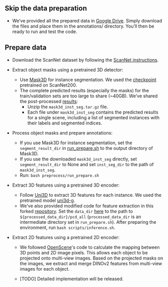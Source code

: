 ## Skip the data preparation

- We’ve provided all the prepared data in [Google Drive](https://drive.google.com/drive/folders/1iwVFUkvveehvwGcAnJK3EwLxBt5ggR2c?usp=sharing). Simply download the files and place them in the annotations/ directory. You’ll then be ready to run and test the code.

## Prepare data

- Download the ScanNet dataset by following the [ScanNet instructions](https://github.com/ScanNet/ScanNet).

- Extract object masks using a pretrained 3D detector:
    - Use [Mask3D](https://github.com/JonasSchult/Mask3D) for instance segmentation. We used the [checkpoint](https://omnomnom.vision.rwth-aachen.de/data/mask3d/checkpoints/scannet200/scannet200_val.ckpt) pretrained on ScanNet200.
    - The complete predicted results (especially the masks) for the train/validation sets are too large to share (~40GB). We’ve shared the post-processed [results](https://drive.google.com/file/d/1jwQYJvkWwRmawZvNOSy6U0lnqnEiasNX/view?usp=sharing):
        - Unzip the `mask3d_inst_seg.tar.gz` file.
        - Each file under `mask3d_inst_seg` contains the predicted results for a single scene, including a list of segmented instances with their labels and segmented indices.

- Process object masks and prepare annotations:
    - If you use Mask3D for instance segmentation, set the `segment_result_dir` in [run_prepare.sh](run_prepare.sh) to the output directory of Mask3D.
    - If you use the downloaded `mask3d_inst_seg` directly, set `segment_result_dir` to None and set `inst_seg_dir` to the path of `mask3d_inst_seg`.
    - Run: `bash preprocess/run_prepare.sh`

- Extract 3D features using a pretrained 3D encoder:
    - Follow [Uni3D](https://github.com/baaivision/Uni3D?tab=readme-ov-file) to extract 3D features for each instance. We used the pretrained model [uni3d-g](https://huggingface.co/BAAI/Uni3D/blob/main/modelzoo/uni3d-g/model.pt).
    - We've also provided modified code for feature extraction in this forked [repository](https://github.com/ZzZZCHS/Uni3D). Set the `data_dir` [here](https://github.com/ZzZZCHS/Uni3D/blob/main/main.py#L620) to the path to `${processed_data_dir}/pcd_all` (`processed_data_dir` is an intermediate directory set in `run_prepare.sh`). After preparing the environment, run `bash scripts/inference.sh`.

- Extract 2D features using a pretrained 2D encoder:

    - We followed [OpenScene](https://github.com/pengsongyou/openscene)'s code to calculate the mapping between 3D points and 2D image pixels. This allows each object to be projected onto multi-view images. Based on the projected masks on the images, we extract and merge DINOv2 features from multi-view images for each object. 

    - [TODO] Detailed implementation will be released.
